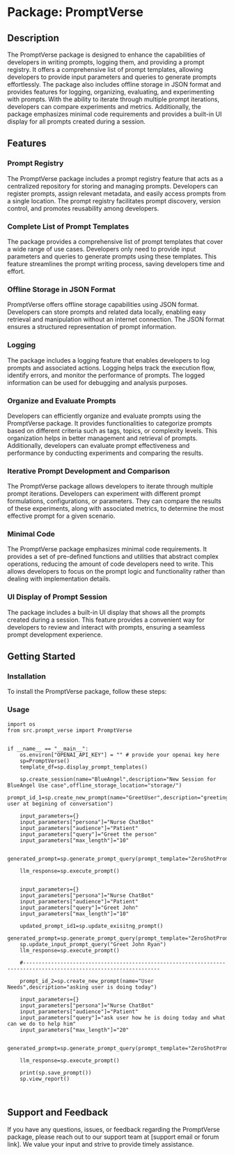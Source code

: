 # Package: PromptVerse

## Description
The PromptVerse package is designed to enhance the capabilities of developers in writing prompts, logging them, and providing a prompt registry. It offers a comprehensive list of prompt templates, allowing developers to provide input parameters and queries to generate prompts effortlessly. The package also includes offline storage in JSON format and provides features for logging, organizing, evaluating, and experimenting with prompts. With the ability to iterate through multiple prompt iterations, developers can compare experiments and metrics. Additionally, the package emphasizes minimal code requirements and provides a built-in UI display for all prompts created during a session.

## Features

### Prompt Registry
The PromptVerse package includes a prompt registry feature that acts as a centralized repository for storing and managing prompts. Developers can register prompts, assign relevant metadata, and easily access prompts from a single location. The prompt registry facilitates prompt discovery, version control, and promotes reusability among developers.

### Complete List of Prompt Templates
The package provides a comprehensive list of prompt templates that cover a wide range of use cases. Developers only need to provide input parameters and queries to generate prompts using these templates. This feature streamlines the prompt writing process, saving developers time and effort.

### Offline Storage in JSON Format
PromptVerse offers offline storage capabilities using JSON format. Developers can store prompts and related data locally, enabling easy retrieval and manipulation without an internet connection. The JSON format ensures a structured representation of prompt information.

### Logging
The package includes a logging feature that enables developers to log prompts and associated actions. Logging helps track the execution flow, identify errors, and monitor the performance of prompts. The logged information can be used for debugging and analysis purposes.

### Organize and Evaluate Prompts
Developers can efficiently organize and evaluate prompts using the PromptVerse package. It provides functionalities to categorize prompts based on different criteria such as tags, topics, or complexity levels. This organization helps in better management and retrieval of prompts. Additionally, developers can evaluate prompt effectiveness and performance by conducting experiments and comparing the results.

### Iterative Prompt Development and Comparison
The PromptVerse package allows developers to iterate through multiple prompt iterations. Developers can experiment with different prompt formulations, configurations, or parameters. They can compare the results of these experiments, along with associated metrics, to determine the most effective prompt for a given scenario.

### Minimal Code
The PromptVerse package emphasizes minimal code requirements. It provides a set of pre-defined functions and utilities that abstract complex operations, reducing the amount of code developers need to write. This allows developers to focus on the prompt logic and functionality rather than dealing with implementation details.

### UI Display of Prompt Session
The package includes a built-in UI display that shows all the prompts created during a session. This feature provides a convenient way for developers to review and interact with prompts, ensuring a seamless prompt development experience.

## Getting Started

### Installation
To install the PromptVerse package, follow these steps:



### Usage

```
import os
from src.prompt_verse import PromptVerse


if __name__ == "__main__":
    os.environ["OPENAI_API_KEY"] = "" # provide your openai key here
    sp=PromptVerse()
    template_df=sp.display_prompt_templates()
    
    sp.create_session(name="BlueAngel",description="New Session for BlueAngel Use case",offline_storage_location="storage/")
    prompt_id_1=sp.create_new_prompt(name="GreetUser",description="greeting user at begining of conversation")

    input_parameters={}
    input_parameters["persona"]="Nurse ChatBot"
    input_parameters["audience"]="Patient"
    input_parameters["query"]="Greet the person"
    input_parameters["max_length"]="10"

    generated_prompt=sp.generate_prompt_query(prompt_template="ZeroShotPrompt",prompt_input_parameters=input_parameters)

    llm_response=sp.execute_prompt()

    
    input_parameters={}
    input_parameters["persona"]="Nurse ChatBot"
    input_parameters["audience"]="Patient"
    input_parameters["query"]="Greet John"
    input_parameters["max_length"]="10"

    updated_prompt_id1=sp.update_exisitng_prompt()
    generated_prompt=sp.generate_prompt_query(prompt_template="ZeroShotPrompt",prompt_input_parameters=input_parameters)
    sp.update_input_prompt_query("Greet John Ryan")
    llm_response=sp.execute_prompt()
    
    #------------------------------------------------------------------------------------------------------------------
    
    prompt_id_2=sp.create_new_prompt(name="User Needs",description="asking user is doing today")

    input_parameters={}
    input_parameters["persona"]="Nurse ChatBot"
    input_parameters["audience"]="Patient"
    input_parameters["query"]="ask user how he is doing today and what can we do to help him"
    input_parameters["max_length"]="20"

    generated_prompt=sp.generate_prompt_query(prompt_template="ZeroShotPrompt",prompt_input_parameters=input_parameters)

    llm_response=sp.execute_prompt()

    print(sp.save_prompt())
    sp.view_report()
     


```


## Support and Feedback
If you have any questions, issues, or feedback regarding the PromptVerse package, please reach out to our support team at [support email or forum link]. We value your input and strive to provide timely assistance.